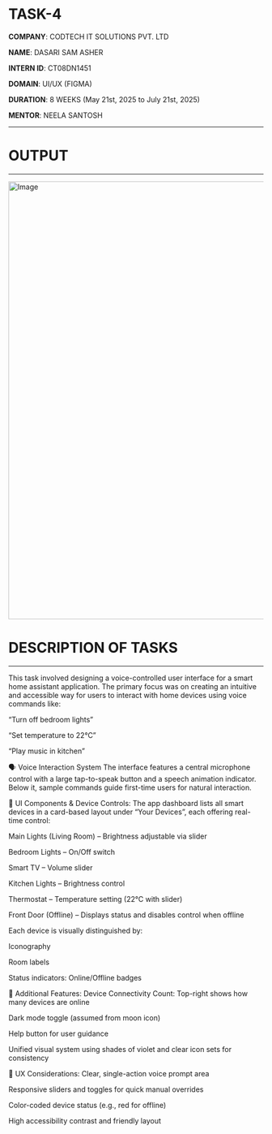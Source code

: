 # TASK-4

**COMPANY**: CODTECH IT SOLUTIONS PVT. LTD

**NAME**: DASARI SAM ASHER

**INTERN ID**: CT08DN1451

**DOMAIN**: UI/UX (FIGMA)

**DURATION**: 8 WEEKS (May 21st, 2025 to July 21st, 2025)

**MENTOR**: NEELA SANTOSH

---
# OUTPUT
---
<img width="1305" height="863" alt="Image" src="https://github.com/user-attachments/assets/d0c68ee9-3781-450b-ae71-fca7e5e0498f" />


# DESCRIPTION OF TASKS
---
This task involved designing a voice-controlled user interface for a smart home assistant application. The primary focus was on creating an intuitive and accessible way for users to interact with home devices using voice commands like:

“Turn off bedroom lights”

“Set temperature to 22°C”

“Play music in kitchen”

🗣️ Voice Interaction System
The interface features a central microphone control with a large tap-to-speak button and a speech animation indicator. Below it, sample commands guide first-time users for natural interaction.

📱 UI Components & Device Controls:
The app dashboard lists all smart devices in a card-based layout under “Your Devices”, each offering real-time control:

Main Lights (Living Room) – Brightness adjustable via slider

Bedroom Lights – On/Off switch

Smart TV – Volume slider

Kitchen Lights – Brightness control

Thermostat – Temperature setting (22°C with slider)

Front Door (Offline) – Displays status and disables control when offline

Each device is visually distinguished by:

Iconography

Room labels

Status indicators: Online/Offline badges

🌙 Additional Features:
Device Connectivity Count: Top-right shows how many devices are online

Dark mode toggle (assumed from moon icon)

Help button for user guidance

Unified visual system using shades of violet and clear icon sets for consistency

🧠 UX Considerations:
Clear, single-action voice prompt area

Responsive sliders and toggles for quick manual overrides

Color-coded device status (e.g., red for offline)

High accessibility contrast and friendly layout


